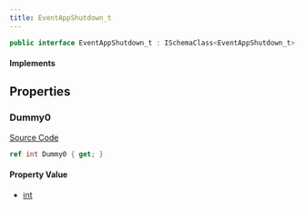 ```yaml
---
title: EventAppShutdown_t
---
```


```csharp
public interface EventAppShutdown_t : ISchemaClass<EventAppShutdown_t>, ISchemaField, ISchemaClass, INativeHandle
```

#### Implements

## Properties

### Dummy0

[Source Code](https://github.com/swiftly-solution/swiftlys2/blob/main/managed/src/SwiftlyS2.Generated/Schemas/Interfaces/EventAppShutdown_t.cs#L17)

```csharp
ref int Dummy0 { get; }
```

#### Property Value

- [int](https://learn.microsoft.com/dotnet/api/system.int32)

